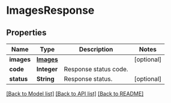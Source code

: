 ﻿
# ImagesResponse


## Properties
Name | Type | Description | Notes
------------ | ------------- | ------------- | -------------
**images** | [**Images**](Images.md) |  | [optional]
**code** | **Integer** | Response status code. | 
**status** | **String** | Response status. | [optional]


[[Back to Model list]](../README.md#documentation-for-models) [[Back to API list]](../README.md#documentation-for-api-endpoints) [[Back to README]](../README.md)


